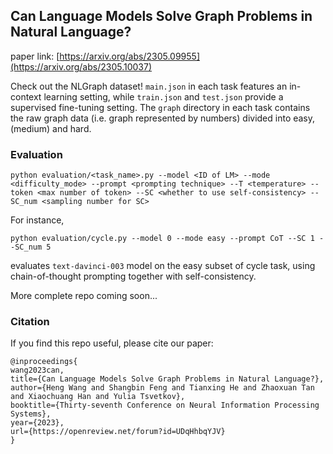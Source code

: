 ## Can Language Models Solve Graph Problems in Natural Language?

paper link: [https://arxiv.org/abs/2305.09955](https://arxiv.org/abs/2305.10037)

Check out the NLGraph dataset! `main.json` in each task features an in-context learning setting, while `train.json` and `test.json` provide a supervised fine-tuning setting. The `graph` directory in each task contains the raw graph data (i.e. graph represented by numbers) divided into easy, (medium) and hard.

### Evaluation
```
python evaluation/<task_name>.py --model <ID of LM> --mode <difficulty_mode> --prompt <prompting technique> --T <temperature> --token <max number of token> --SC <whether to use self-consistency> --SC_num <sampling number for SC>
```
For instance,
```
python evaluation/cycle.py --model 0 --mode easy --prompt CoT --SC 1 --SC_num 5
```
evaluates `text-davinci-003` model on the easy subset of cycle task, using chain-of-thought prompting together with self-consistency.

More complete repo coming soon...
### Citation
If you find this repo useful, please cite our paper:
```
@inproceedings{
wang2023can,
title={Can Language Models Solve Graph Problems in Natural Language?},
author={Heng Wang and Shangbin Feng and Tianxing He and Zhaoxuan Tan and Xiaochuang Han and Yulia Tsvetkov},
booktitle={Thirty-seventh Conference on Neural Information Processing Systems},
year={2023},
url={https://openreview.net/forum?id=UDqHhbqYJV}
}
```